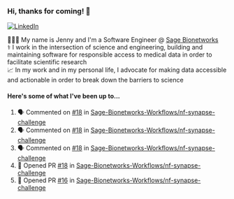 ### Hi, thanks for coming! 👋
[![LinkedIn](https://img.shields.io/badge/-Jenny_V._Medina-0A66C2?style=flat-square?&logo=LinkedIn&logoColor=white)](https://www.linkedin.com/in/jenny-v-medina-a53a0332/)

👩🏻‍💻 My name is Jenny and I'm a Software Engineer @ [Sage Bionetworks](https://sagebionetworks.org/)\
⚕️ I work in the intersection of science and engineering, building and maintaining software for responsible access to medical data in order to facilitate scientific research\
📈 In my work and in my personal life, I advocate for making data accessible and actionable in order to break down the barriers to science

#### Here's some of what I've been up to...

<!--START_SECTION:activity-->
1. 🗣 Commented on [#18](https://github.com/Sage-Bionetworks-Workflows/nf-synapse-challenge/pull/18#issuecomment-1996180481) in [Sage-Bionetworks-Workflows/nf-synapse-challenge](https://github.com/Sage-Bionetworks-Workflows/nf-synapse-challenge)
2. 🗣 Commented on [#18](https://github.com/Sage-Bionetworks-Workflows/nf-synapse-challenge/pull/18#issuecomment-1996043742) in [Sage-Bionetworks-Workflows/nf-synapse-challenge](https://github.com/Sage-Bionetworks-Workflows/nf-synapse-challenge)
3. 🗣 Commented on [#18](https://github.com/Sage-Bionetworks-Workflows/nf-synapse-challenge/pull/18#issuecomment-1993067372) in [Sage-Bionetworks-Workflows/nf-synapse-challenge](https://github.com/Sage-Bionetworks-Workflows/nf-synapse-challenge)
4. 💪 Opened PR [#18](https://github.com/Sage-Bionetworks-Workflows/nf-synapse-challenge/pull/18) in [Sage-Bionetworks-Workflows/nf-synapse-challenge](https://github.com/Sage-Bionetworks-Workflows/nf-synapse-challenge)
5. 💪 Opened PR [#16](https://github.com/Sage-Bionetworks-Workflows/nf-synapse-challenge/pull/16) in [Sage-Bionetworks-Workflows/nf-synapse-challenge](https://github.com/Sage-Bionetworks-Workflows/nf-synapse-challenge)
<!--END_SECTION:activity-->
